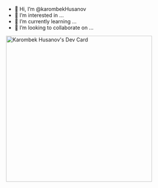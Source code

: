- 👋 Hi, I’m @karombekHusanov
- 👀 I’m interested in ...
- 🌱 I’m currently learning ...
- 💞️ I’m looking to collaborate on ...


<a href="https://app.daily.dev/karombekhusanov"><img src="https://api.daily.dev/devcards/0e2fbab55d714cfb9e82f8e06cb13ce9.png?r=4jv" width="400" alt="Karombek Husanov's Dev Card"/></a>

<!---
karombekHusanov/karombekHusanov is a ✨ special ✨ repository because its `README.md` (this file) appears on your GitHub profile.
You can click the Preview link to take a look at your changes.
--->
